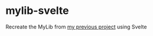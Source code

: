 # mylib-svelte

Recreate the MyLib from [my previous project](https://github.com/ilhamAdhim/mylib) using Svelte
